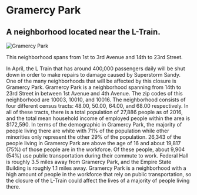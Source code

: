 # Gramercy Park
## A neighborhood located near the L-Train.
![Gramercy Park](https://www.google.com/search?q=gramercy+park&oq=gramercy+park&aqs=chrome..69i57j0l5.2540j1j7&sourceid=chrome&ie=UTF-8#)

This neighborhood spans from 1st to 3rd Avenue and 14th to 23rd Street.

In April, the L Train that has around 400,000 passengers daily will be shut down in order to make repairs to damage caused by Superstorm Sandy. One of the many neighborhoods that will be affected by this closure is Gramercy Park. Gramercy Park is a neighborhood spanning from 14th to 23rd Street in between 1st Avenue and 4th Avenue. The zip codes of this neighborhood are 10003, 10010, and 10016. The neighborhood consists of four different census tracts: 48.00, 50.00, 64.00, and 68.00 respectively. In all of these tracts, there is a total population of 27,886 people as of 2016, and the total mean household income of employed people within the area is $172,590. In terms of the demographic in Gramercy Park, the majority of people living there are white with 71% of the population while other minorities only represent the other 29% of the population. 26,343 of the people living in Gramercy Park are above the age of 16 and about 19,817 (75%) of those people are in the workforce. Of these people, about 9,904 (54%) use public transportation during their commute to work. Federal Hall is roughly 3.5 miles away from Gramercy Park, and the Empire State Building is roughly 1.1 miles away. Gramercy Park is a neighborhood with a high amount of people in the workforce that rely on public transportation, so the closure of the L-Train could affect the lives of a majority of people living there. 

